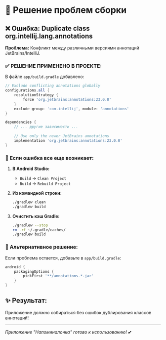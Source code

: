 # 🔧 Решение проблем сборки

## ❌ Ошибка: Duplicate class org.intellij.lang.annotations

**Проблема:** Конфликт между различными версиями аннотаций JetBrains/IntelliJ.

### ✅ **РЕШЕНИЕ ПРИМЕНЕНО В ПРОЕКТЕ:**

В файле `app/build.gradle` добавлено:

```gradle
// Exclude conflicting annotations globally
configurations.all {
    resolutionStrategy {
        force 'org.jetbrains:annotations:23.0.0'
    }
    exclude group: 'com.intellij', module: 'annotations'
}

dependencies {
    // ... другие зависимости ...
    
    // Use only the newer JetBrains annotations
    implementation 'org.jetbrains:annotations:23.0.0'
}
```

### 🚀 **Если ошибка все еще возникает:**

1. **В Android Studio:**
   - `Build` → `Clean Project`
   - `Build` → `Rebuild Project`

2. **Из командной строки:**
   ```bash
   ./gradlew clean
   ./gradlew build
   ```

3. **Очистить кэш Gradle:**
   ```bash
   ./gradlew --stop
   rm -rf ~/.gradle/caches/
   ./gradlew build
   ```

### 🎯 **Альтернативное решение:**

Если проблема остается, добавьте в `app/build.gradle`:

```gradle
android {
    packagingOptions {
        pickFirst '**/annotations-*.jar'
    }
}
```

## ✨ **Результат:**
Приложение должно собираться без ошибок дублирования классов аннотаций!

---
*Приложение "Напоминалочка" готово к использованию! 💕*